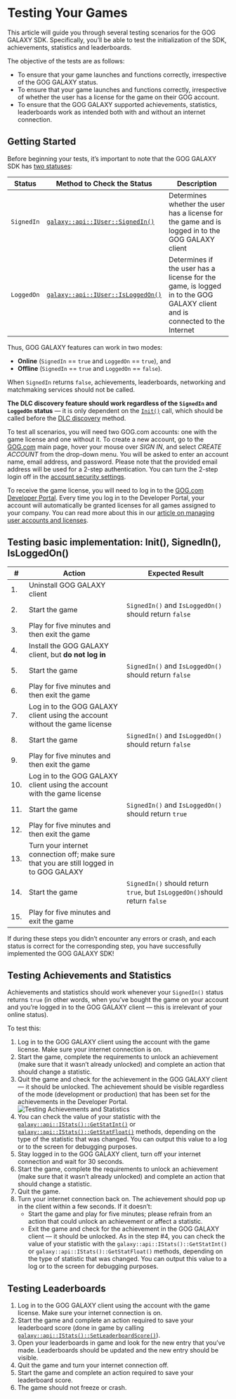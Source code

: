 # Testing Your Games

This article will guide you through several testing scenarios for the GOG GALAXY SDK. Specifically, you’ll be able to test the initialization of the SDK, achievements, statistics and leaderboards.

The objective of the tests are as follows:

- To ensure that your game launches and functions correctly, irrespective of the GOG GALAXY status.
- To ensure that your game launches and functions correctly, irrespective of whether the user has a license for the game on their GOG account.
- To ensure that the GOG GALAXY supported achievements, statistics, leaderboards work as intended both with and without an internet connection.

## Getting Started

Before beginning your tests, it’s important to note that the GOG GALAXY SDK has [two statuses](sdk-galaxy-feats-and-states.md):

| Status     | Method to Check the Status                                   | Description                                                  |
| ---------- | ------------------------------------------------------------ | ------------------------------------------------------------ |
| `SignedIn` | [`galaxy::api::IUser::SignedIn()`](https://docs.gog.com/galaxyapi/classgalaxy_1_1api_1_1IUser.html#aa6c13795a19e7dae09674048394fc650) | Determines whether the user has a license for the game and is logged in to the GOG GALAXY client |
| `LoggedOn` | [`galaxy::api::IUser::IsLoggedOn()`](https://docs.gog.com/galaxyapi/classgalaxy_1_1api_1_1IUser.html#a3e373012e77fd2baf915062d9e0c05b3) | Determines if the user has a license for the game, is logged in to the GOG GALAXY client and is connected to the Internet |

Thus, GOG GALAXY features can work in two modes:

- **Online** (`SignedIn` == `true` and `LoggedOn` == `true`), and
- **Offline** (`SignedIn` == `true` and `LoggedOn` == `false`).

When `SignedIn` returns `false`, achievements, leaderboards, networking and matchmaking services should not be called.

**The DLC discovery feature should work regardless of the `SignedIn` and `LoggedOn` status** — it is only dependent on the [`Init()`](https://docs.gog.com/galaxyapi/group__Peer.html#ga7d13610789657b6aebe0ba0aa542196f) call, which should be called before the [DLC discovery](sdk-dlc-discovery.md) method.

To test all scenarios, you will need two GOG.com accounts: one with the game license and one without it.
To create a new account, go to the [GOG.com](https://www.gog.com/) main page, hover your mouse over *SIGN IN*, and select *CREATE ACCOUNT* from the drop-down menu. You will be asked to enter an account name, email address, and password. Please note that the provided email address will be used for a 2-step authentication. You can turn the 2-step login off in the [account security settings](https://www.gog.com/account/settings/security).

To receive the game license, you will need to log in to the [GOG.com Developer Portal](https://devportal.gog.com/). Every time you log in to the Developer Portal, your account will automatically be granted licenses for all games assigned to your company. You can read more about this in our [article on managing user accounts and licenses](game-licenses.md).

## Testing basic implementation: Init(), SignedIn(), IsLoggedOn()

| #    | Action                                                       | Expected Result                                              |
| ---- | ------------------------------------------------------------ | ------------------------------------------------------------ |
| 1.   | Uninstall GOG GALAXY client                                  |                                                              |
| 2.   | Start the game                                               | `SignedIn()` and `IsLoggedOn()` should return `false`        |
| 3.   | Play for five minutes and then exit the game                 |                                                              |
| 4.   | Install the GOG GALAXY client, but **do not log in**         |                                                              |
| 5.   | Start the game                                               | `SignedIn()` and `IsLoggedOn()` should return `false`        |
| 6.   | Play for five minutes and then exit the game                 |                                                              |
| 7.   | Log in to the GOG GALAXY client using the account without the game license |                                                              |
| 8.   | Start the game                                               | `SignedIn()` and `IsLoggedOn()` should return `false`        |
| 9.   | Play for five minutes and then exit the game                 |                                                              |
| 10.  | Log in to the GOG GALAXY client using the account with the game license |                                                              |
| 11.  | Start the game                                               | `SignedIn()` and `IsLoggedOn()` should return `true`         |
| 12.  | Play for five minutes and then exit the game                 |                                                              |
| 13.  | Turn your internet connection off; make sure that you are still logged in to GOG GALAXY |                                                              |
| 14.  | Start the game                                               | `SignedIn()` should return `true`, but `IsLoggedOn()`should return `false` |
| 15.  | Play for five minutes and exit the game                      |                                                              |

If during these steps you didn’t encounter any errors or crash, and each status is correct for the corresponding step, you have successfully implemented the GOG GALAXY SDK!

## Testing Achievements and Statistics

Achievements and statistics should work whenever your `SignedIn()` status returns `true` (in other words, when you’ve bought the game on your account and you’re logged in to the GOG GALAXY client — this is irrelevant of your online status).

To test this:

1. Log in to the GOG GALAXY client using the account with the game license. Make sure your internet connection is on.
2. Start the game, complete the requirements to unlock an achievement (make sure that it wasn’t already unlocked) and complete an action that should change a statistic.
3. Quit the game and check for the achievement in the GOG GALAXY client — it should be unlocked. The achievement should be visible regardless of the mode (development or production) that has been set for the achievements in the Developer Portal.
   ![Testing Achievements and Statistics](_assets/sdk-testing-implementation.png)
4. You can check the value of your statistic with the [`galaxy::api::IStats()::GetStatInt()`](https://docs.gog.com/galaxyapi/classgalaxy_1_1api_1_1IStats.html#a5a40b3ae1cd2d0cb0b8cf1f54bb8b759) or [`galaxy::api::IStats()::GetStatFloat()`](https://docs.gog.com/galaxyapi/classgalaxy_1_1api_1_1IStats.html#a4949fc4f78cf0292dca401f6411fab5b) methods, depending on the type of the statistic that was changed. You can output this value to a log or to the screen for debugging purposes.
5. Stay logged in to the GOG GALAXY client, turn off your internet connection and wait for 30 seconds.
6. Start the game, complete the requirements to unlock an achievement (make sure that it wasn’t already unlocked) and complete an action that should change a statistic.
7. Quit the game.
8. Turn your internet connection back on. The achievement should pop up in the client within a few seconds. If it doesn’t:
   - Start the game and play for five minutes; please refrain from an action that could unlock an achievement or affect a statistic.
   - Exit the game and check for the achievement in the GOG GALAXY client — it should be unlocked. As in the step #4, you can check the value of your statistic with the `galaxy::api::IStats()::GetStatInt()` or `galaxy::api::IStats()::GetStatFloat()` methods, depending on the type of statistic that was changed. You can output this value to a log or to the screen for debugging purposes.

## Testing Leaderboards

1. Log in to the GOG GALAXY client using the account with the game license. Make sure your internet connection is on.
2. Start the game and complete an action required to save your leaderboard score (done in game by calling [`galaxy::api::IStats()::SetLeaderboardScore()`](https://docs.gog.com/galaxyapi/classgalaxy_1_1api_1_1IStats.html#a95d5043fc61c941d882f0773225ace35)).
3. Open your leaderboards in game and look for the new entry that you’ve made. Leaderboards should be updated and the new entry should be visible.
4. Quit the game and turn your internet connection off.
5. Start the game and complete an action required to save your leaderboard score.
6. The game should not freeze or crash.
